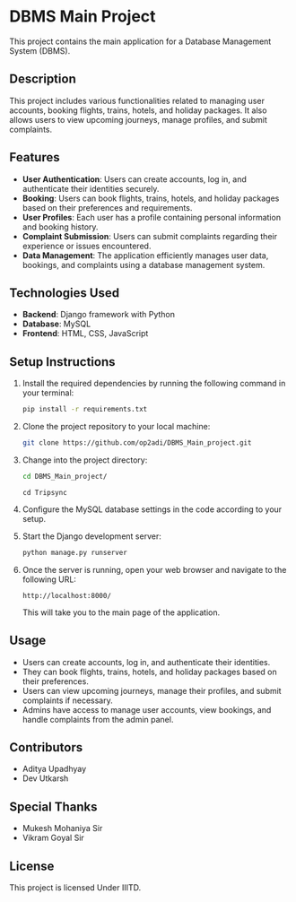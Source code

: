 # DBMS Main Project

This project contains the main application for a Database Management System (DBMS).

## Description

This project includes various functionalities related to managing user accounts, booking flights, trains, hotels, and holiday packages. It also allows users to view upcoming journeys, manage profiles, and submit complaints.

## Features

- **User Authentication**: Users can create accounts, log in, and authenticate their identities securely.
- **Booking**: Users can book flights, trains, hotels, and holiday packages based on their preferences and requirements.
- **User Profiles**: Each user has a profile containing personal information and booking history.
- **Complaint Submission**: Users can submit complaints regarding their experience or issues encountered.
- **Data Management**: The application efficiently manages user data, bookings, and complaints using a database management system.

## Technologies Used

- **Backend**: Django framework with Python
- **Database**: MySQL
- **Frontend**: HTML, CSS, JavaScript

## Setup Instructions

1. Install the required dependencies by running the following command in your terminal:

    ```bash
    pip install -r requirements.txt
    ```

2. Clone the project repository to your local machine:

    ```bash
    git clone https://github.com/op2adi/DBMS_Main_project.git
    ```

3. Change into the project directory:

    ```bash
    cd DBMS_Main_project/
    ```
    ```
    cd Tripsync
    ```

4. Configure the MySQL database settings in the code according to your setup.


5. Start the Django development server:

    ```bash
    python manage.py runserver
    ```

6. Once the server is running, open your web browser and navigate to the following URL:

    ```
    http://localhost:8000/
    ```

    This will take you to the main page of the application.

## Usage

- Users can create accounts, log in, and authenticate their identities.
- They can book flights, trains, hotels, and holiday packages based on their preferences.
- Users can view upcoming journeys, manage their profiles, and submit complaints if necessary.
- Admins have access to manage user accounts, view bookings, and handle complaints from the admin panel.

## Contributors

- Aditya Upadhyay
- Dev Utkarsh

## Special Thanks
- Mukesh Mohaniya Sir
- Vikram Goyal Sir

## License

This project is licensed Under IIITD.

